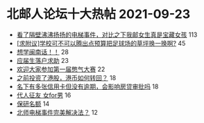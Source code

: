 # 北邮人论坛十大热帖 2021-09-23

- [看了隔壁沸沸扬扬的电梯事件，对比之下我邮女生真是宝藏女孩](https://bbs.byr.cn/article/Talking/6301245) 113
- [[求附议]学校可不可以腾出点预算把足球场的草坪换一换啊?](https://bbs.byr.cn/article/Football/810049204) 45
- [想学闽南话！！](https://bbs.byr.cn/article/Fujian/461688) 28
- [应届生落户求助](https://bbs.byr.cn/article/WorkLife/1173702) 23
- [欢迎大家参加第一届憋气大赛](https://bbs.byr.cn/article/Picture/3299666) 22
- [之前投资了港股，港币如何转回？](https://bbs.byr.cn/article/Financial/79385) 18
- [名下有多张信用卡但没有逾期，会影响房贷审批吗](https://bbs.byr.cn/article/Home/131084) 18
- [代人征友 女for男](https://bbs.byr.cn/article/Friends/2006077) 16
- [保研名额](https://bbs.byr.cn/article/AimGraduate/1211245) 14
- [北师电梯事件完美解决法？](https://bbs.byr.cn/article/Feeling/3177876) 12


